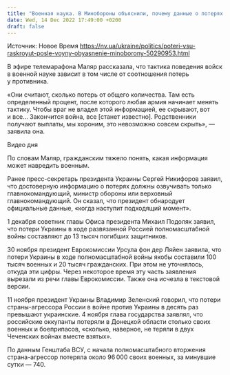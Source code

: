 ```yaml
---
title: "Военная наука. В Минобороны объяснили, почему данные о потерях ВСУ засекречены"
date: Wed, 14 Dec 2022 17:49:00 +0200
draft: false
---
```

Источник: Новое Время https://nv.ua/ukraine/politics/poteri-vsu-raskroyut-posle-voyny-obyasnenie-minoborony-50290953.html


 В эфире телемарафона Маляр рассказала, что тактика поведения войск в военной науке зависит в том числе от соотношения потерь у противника. 

«Они считают, сколько потерь от общего количества. Там есть определенный процент, после которого любая армия начинает менять тактику. Чтобы враг не владел этой информацией, ее скрывают, вот и все… Закончится война, все [станет известно]. Родственники получают выплаты, мы хороним, это невозможно совсем скрыть», — заявила она.

 Видео дня   

По словам Маляр, гражданским тяжело понять, какая информация может навредить военным.

Ранее пресс-секретарь президента Украины Сергей Никифоров заявил, что достоверную информацию о потерях должны озвучивать только главнокомандующий, министр обороны или верховный главнокомандующий. Он сказал, что президент обнародует официальные данные, «когда наступит подходящий момент».

1 декабря советник главы Офиса президента Михаил Подоляк заявил, что потери Украины в ходе развязанной Россией полномасштабной войны составляют до 13 тысяч погибших защитников.

30 ноября президент Еврокомиссии Урсула фон дер Ляйен заявила, что потери Украины в ходе полномасштабной войны якобы составили 100 тысяч военных и 20 тысяч гражданских. При этом не уточнялось, откуда эти цифры. Через некоторое время эту часть заявления вырезали из речи главы Еврокомиссии. Также она исчезла в текстовой версии.

11 ноября президент Украины Владимир Зеленский говорил, что потери страны-агрессора России в войне против Украины в десять раз превышают украинские. 4 ноября глава государства заявлял, что российские оккупанты потеряли в Донецкой области столько своих военных и боеприпасов, «сколько, наверное, не теряли в двух Чеченских войнах вместе взятых».

По данным Генштаба ВСУ, с начала полномасштабного вторжения страна-агрессор потеряла около 96 000 своих военных, за минувшие сутки — 740.
